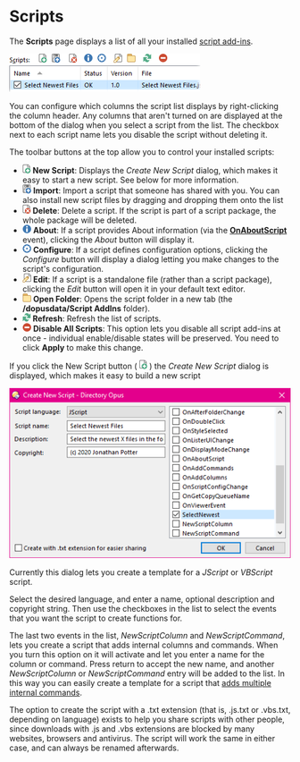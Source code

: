 # Scripts

The **Scripts** page displays a list of all your installed [script add-ins](/Manual/scripting/script_add-ins/RAEDME.md).

![](/Manual/images/media/script_list_001.png)

You can configure which columns the script list displays by right-clicking the column header. Any columns that aren't turned on are displayed at the bottom of the dialog when you select a script from the list. The checkbox next to each script name lets you disable the script without deleting it.

The toolbar buttons at the top allow you to control your installed scripts:

- ![](/Manual/images/media/script_new.png) **New Script**: Displays the *Create New Script* dialog, which makes it easy to start a new script. See below for more information.
- ![](/Manual/images/media/script_import.png) **Import**: Import a script that someone has shared with you. You can also install new script files by dragging and dropping them onto the list
- ![](/Manual/images/media/script_delete.png) **Delete**: Delete a script. If the script is part of a script package, the whole package will be deleted.
- ![](/Manual/images/media/script_about.png) **About**: If a script provides About information (via the **[OnAboutScript](/Manual/reference/scripting_reference/scripting_events/onaboutscript.md)** event), clicking the *About* button will display it.
- ![](/Manual/images/media/script_configure.png) **Configure**: If a script defines configuration options, clicking the *Configure* button will display a dialog letting you make changes to the script's configuration.
- ![](/Manual/images/media/script_edit.png) **Edit**: If a script is a standalone file (rather than a script package), clicking the *Edit* button will open it in your default text editor.
- ![](/Manual/images/media/script_folder.png) **Open Folder**: Opens the script folder in a new tab (the **/dopusdata/Script AddIns** folder).
- ![](/Manual/images/media/script_refresh.png) **Refresh**: Refresh the list of scripts.
- ![](/Manual/images/media/script_disable.png) **Disable All Scripts**: This option lets you disable all script add-ins at once - individual enable/disable states will be preserved. You need to click **Apply** to make this change.

If you click the New Script button ( ![](/Manual/images/media/script_new.png) ) the *Create New Script* dialog is displayed, which makes it easy to build a new script

![](/Manual/images/media/newscript.png)

Currently this dialog lets you create a template for a *JScript* or *VBScript* script.

Select the desired language, and enter a name, optional description and copyright string. Then use the checkboxes in the list to select the events that you want the script to create functions for.

The last two events in the list, *NewScriptColumn* and *NewScriptCommand*, lets you create a script that adds internal columns and commands. When you turn this option on it will activate and let you enter a name for the column or command. Press return to accept the new name, and another *NewScriptColumn* or *NewScriptCommand* entry will be added to the list. In this way you can easily create a template for a script that [adds multiple internal commands](/Manual/scripting/example_scripts/adding_a_new_internal_command.md).

The option to create the script with a .txt extension (that is, .js.txt or .vbs.txt, depending on language) exists to help you share scripts with other people, since downloads with .js and .vbs extensions are blocked by many websites, browsers and antivirus. The script will work the same in either case, and can always be renamed afterwards.
